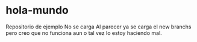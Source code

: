 # hola-mundo
Repositorio de ejemplo
No se carga
Al parecer ya se carga el new branchs
pero creo que no funciona aun
o tal vez lo estoy haciendo mal.
